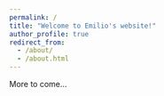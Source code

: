 ```yaml
---
permalink: /
title: "Welcome to Emilio's website!"
author_profile: true
redirect_from: 
  - /about/
  - /about.html
---
```


More to come...
